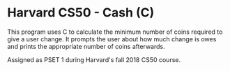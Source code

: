 # Harvard CS50 - Cash (C)
This program uses C to calculate the minimum number of coins required to give a user change. It prompts the user about how much change is owes and prints the appropriate number of coins afterwards.

Assigned as PSET 1 during Harvard's fall 2018 CS50 course.
